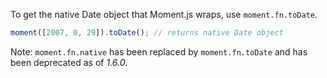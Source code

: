 To get the native Date object that Moment.js wraps, use `moment.fn.toDate`.

```javascript
moment([2007, 0, 29]).toDate(); // returns native Date object
```

Note: `moment.fn.native` has been replaced by `moment.fn.toDate` and has been deprecated as of *1.6.0*.
